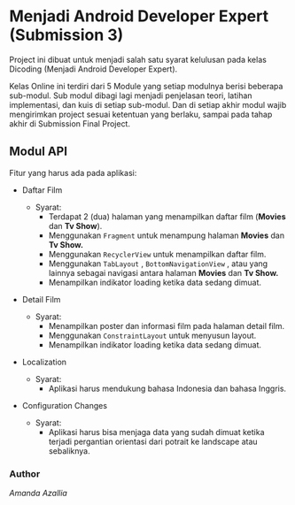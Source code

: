 # Menjadi Android Developer Expert (Submission 3)

Project ini dibuat untuk menjadi salah satu syarat kelulusan pada kelas Dicoding (Menjadi Android Developer Expert). 

Kelas Online ini terdiri dari 5 Module yang setiap modulnya berisi beberapa sub-modul. Sub modul dibagi lagi menjadi penjelasan teori, latihan implementasi, dan kuis di setiap sub-modul. Dan di setiap akhir modul wajib mengirimkan project sesuai ketentuan yang berlaku, sampai pada tahap akhir di Submission Final Project. 
 
## Modul API


Fitur yang harus ada pada aplikasi:

* Daftar Film
    * Syarat:
        * Terdapat 2 (dua) halaman yang menampilkan daftar film (**Movies** dan **Tv Show**).
        * Menggunakan  ``` Fragment ```  untuk menampung halaman **Movies** dan **Tv Show.**
        * Menggunakan  ``` RecyclerView ```  untuk menampilkan daftar film.
        * Menggunakan  ``` TabLayout ``` ,  ``` BottomNavigationView ``` , atau yang lainnya sebagai navigasi antara halaman **Movies** dan **Tv Show.**   
        * Menampilkan indikator loading ketika data sedang dimuat.


* Detail Film
    * Syarat: 
        * Menampilkan poster dan informasi film pada halaman detail film. 
        * Menggunakan ``` ConstraintLayout ``` untuk menyusun layout. 
        * Menampilkan indikator loading ketika data sedang dimuat.

* Localization
    * Syarat:
        * Aplikasi harus mendukung bahasa Indonesia dan bahasa Inggris.

	
* Configuration Changes
    * Syarat:
        * Aplikasi harus bisa menjaga data yang sudah dimuat ketika terjadi pergantian orientasi dari potrait ke landscape atau sebaliknya.

 
### Author
_Amanda Azallia_






